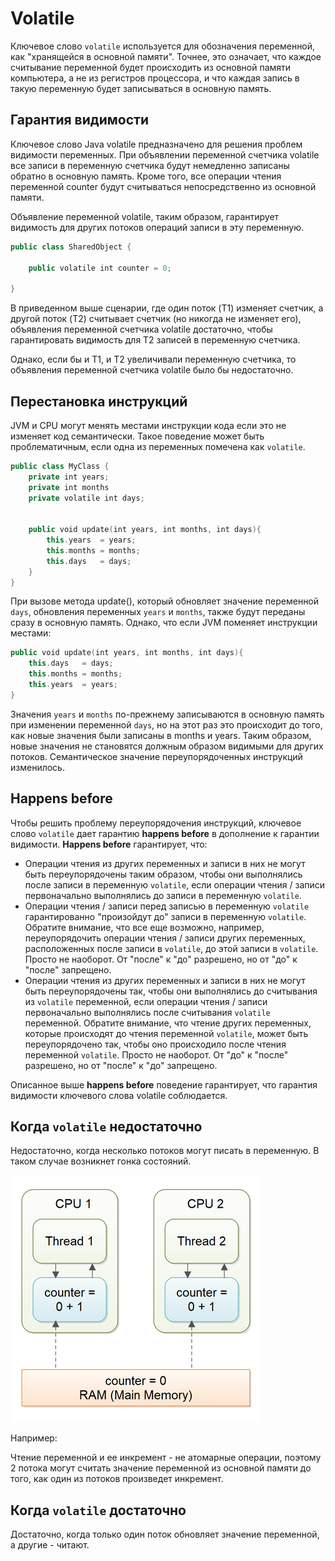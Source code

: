 # Volatile

Ключевое слово `volatile` используется для обозначения переменной, как "хранящейся в основной памяти". Точнее, это означает, что каждое считывание переменной будет происходить из основной памяти компьютера, а не из регистров процессора, и что каждая запись в такую переменную будет записываться в основную память.

## Гарантия видимости

Ключевое слово Java volatile предназначено для решения проблем видимости переменных. При объявлении переменной счетчика volatile все записи в переменную счетчика будут немедленно записаны обратно в основную память. Кроме того, все операции чтения переменной counter будут считываться непосредственно из основной памяти.

Объявление переменной volatile, таким образом, гарантирует видимость для других потоков операций записи в эту переменную.

```Kotlin
public class SharedObject {

    public volatile int counter = 0;

}
```

В приведенном выше сценарии, где один поток (T1) изменяет счетчик, а другой поток (T2) считывает счетчик (но никогда не изменяет его), объявления переменной счетчика volatile достаточно, чтобы гарантировать видимость для T2 записей в переменную счетчика.

Однако, если бы и T1, и T2 увеличивали переменную счетчика, то объявления переменной счетчика volatile было бы недостаточно.

## Перестановка инструкций

JVM и CPU могут менять местами инструкции кода если это не изменяет код семантически.
Такое поведение может быть проблематичным, если одна из переменных помечена как `volatile`.

```Kotlin
public class MyClass {
    private int years;
    private int months
    private volatile int days;


    public void update(int years, int months, int days){
        this.years  = years;
        this.months = months;
        this.days   = days;
    }
}
```

При вызове метода update(), который обновляет значение переменной `days`, обновления переменных `years` и `months`, также будут переданы сразу в основную память. Однако, что если JVM поменяет инструкции местами:

```Kotlin
public void update(int years, int months, int days){
    this.days   = days;
    this.months = months;
    this.years  = years;
}
```

Значения `years` и `months` по-прежнему записываются в основную память при изменении переменной `days`, но на этот раз это происходит до того, как новые значения были записаны в months и years. Таким образом, новые значения не становятся должным образом видимыми для других потоков. Семантическое значение переупорядоченных инструкций изменилось.

## Happens before

Чтобы решить проблему переупорядочения инструкций, ключевое слово `volatile` дает гарантию **happens before** в дополнение к гарантии видимости. **Happens before** гарантирует, что:

- Операции чтения из других переменных и записи в них не могут быть переупорядочены таким образом, чтобы они выполнялись после записи в переменную `volatile`, если операции чтения / записи первоначально выполнялись до записи в переменную `volatile`.
- Операции чтения / записи перед записью в переменную `volatile` гарантированно "произойдут до" записи в переменную `volatile`. Обратите внимание, что все еще возможно, например, переупорядочить операции чтения / записи других переменных, расположенных после записи в `volatile`, до этой записи в `volatile`. Просто не наоборот. От "после" к "до" разрешено, но от "до" к "после" запрещено.
- Операции чтения из других переменных и записи в них не могут быть переупорядочены так, чтобы они выполнялись до считывания из `volatile` переменной, если операции чтения / записи первоначально выполнялись после считывания `volatile` переменной. Обратите внимание, что чтение других переменных, которые происходят до чтения переменной `volatile`, может быть переупорядочено так, чтобы оно происходило после чтения переменной `volatile`. Просто не наоборот. От "до" к "после" разрешено, но от "после" к "до" запрещено.

Описанное выше **happens before** поведение гарантирует, что гарантия видимости ключевого слова volatile соблюдается.

## Когда `volatile` недостаточно

Недостаточно, когда несколько потоков могут писать в переменную. В таком случае возникнет гонка состояний.

![](res/java-volatile-3.png)

Например:

Чтение переменной и ее инкремент - не атомарные операции, поэтому 2 потока могут считать значение переменной из основной памяти до того, как один из потоков произведет инкремент.

## Когда `volatile` достаточно

Достаточно, когда только один поток обновляет значение переменной, а другие - читают.
